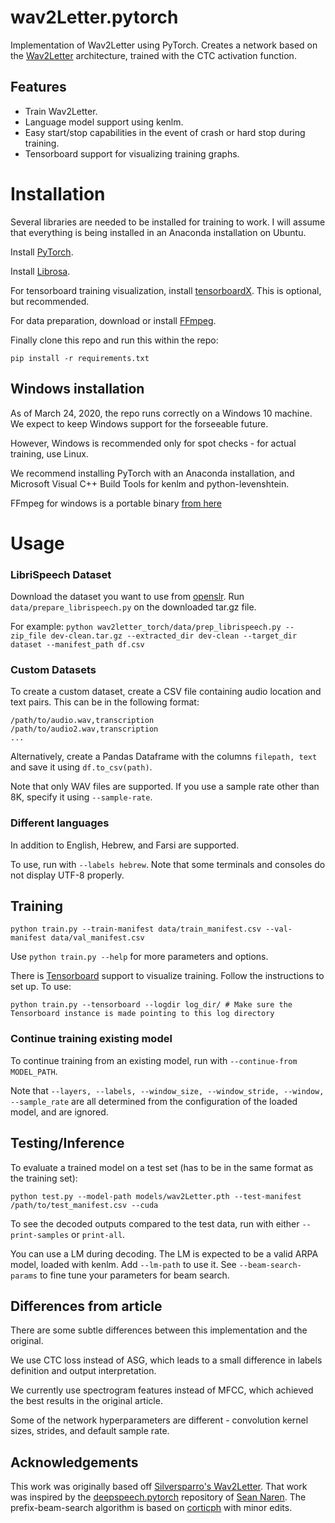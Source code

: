 # wav2Letter.pytorch

Implementation of Wav2Letter using PyTorch.
Creates a network based on the [Wav2Letter](https://arxiv.org/abs/1609.03193) architecture, trained with the CTC activation function.

## Features

* Train Wav2Letter.
* Language model support using kenlm.
* Easy start/stop capabilities in the event of crash or hard stop during training.
* Tensorboard support for visualizing training graphs.

# Installation

Several libraries are needed to be installed for training to work. I will assume that everything is being installed in
an Anaconda installation on Ubuntu.

Install [PyTorch](https://github.com/pytorch/pytorch#installation).

Install [Librosa](https://librosa.github.io/librosa/index.html).

For tensorboard training visualization, install [tensorboardX](https://github.com/lanpa/tensorboardX). This is optional, but recommended.

For data preparation, download or install [FFmpeg](https://www.ffmpeg.org/). 

Finally clone this repo and run this within the repo:
```
pip install -r requirements.txt
```
## Windows installation

As of March 24, 2020, the repo runs correctly on a Windows 10 machine. We expect to keep Windows support for the forseeable future.

However, Windows is recommended only for spot checks - for actual training, use Linux.

We recommend installing PyTorch with an Anaconda installation, and Microsoft Visual C++ Build Tools for kenlm and python-levenshtein.

FFmpeg for windows is a portable binary [from here](https://www.ffmpeg.org/download.html#build-windows)

# Usage

### LibriSpeech Dataset
Download the dataset you want to use from [openslr](http://www.openslr.org/12/).
Run ```data/prepare_librispeech.py``` on the downloaded tar.gz file.

For example:  ```python wav2letter_torch/data/prep_librispeech.py --zip_file dev-clean.tar.gz --extracted_dir dev-clean --target_dir dataset --manifest_path df.csv```

### Custom Datasets
To create a custom dataset, create a CSV file containing audio location and text pairs.
This can be in the following format:

```
/path/to/audio.wav,transcription
/path/to/audio2.wav,transcription
...
```

Alternatively, create a Pandas Dataframe with the columns ```filepath, text``` and save it using ``` df.to_csv(path) ```.

Note that only WAV files are supported. If you use a sample rate other than 8K, specify it using ```--sample-rate```.

### Different languages
In addition to English, Hebrew, and Farsi are supported.

To use, run with ```--labels hebrew```. Note that some terminals and consoles do not display UTF-8 properly.


## Training

```
python train.py --train-manifest data/train_manifest.csv --val-manifest data/val_manifest.csv
```

Use `python train.py --help` for more parameters and options.

There is [Tensorboard](https://github.com/lanpa/tensorboard-pytorch) support to visualize training. Follow the instructions to set up. To use:

```
python train.py --tensorboard --logdir log_dir/ # Make sure the Tensorboard instance is made pointing to this log directory
```
### Continue training existing model
To continue training from an existing model, run with ```--continue-from MODEL_PATH```.

Note that ```--layers, --labels, --window_size, --window_stride, --window, --sample_rate``` are all determined from the configuration of the loaded model, and are ignored. 

## Testing/Inference

To evaluate a trained model on a test set (has to be in the same format as the training set):

```
python test.py --model-path models/wav2Letter.pth --test-manifest /path/to/test_manifest.csv --cuda
```

To see the decoded outputs compared to the test data, run with either ```--print-samples``` or ```print-all```.

You can use a LM during decoding. The LM is expected to be a valid ARPA model, loaded with kenlm. Add ```--lm-path``` to use it. See ```--beam-search-params``` to fine tune your parameters for beam search.

## Differences from article

There are some subtle differences between this implementation and the original.

We use CTC loss instead of ASG, which leads to a small difference in labels definition and output interpretation.

We currently use spectrogram features instead of MFCC, which achieved the best results in the original article.

Some of the network hyperparameters are different - convolution kernel sizes, strides, and default sample rate.

## Acknowledgements
This work was originally based off [Silversparro's Wav2Letter](https://github.com/silversparro/wav2letter.pytorch).
That work was inspired by  the [deepspeech.pytorch](https://github.com/SeanNaren/deepspeech.pytorch) repository of [Sean Naren](https://github.com/SeanNaren). 
The prefix-beam-search algorithm is based on [corticph](https://github.com/corticph/prefix-beam-search) with minor edits.